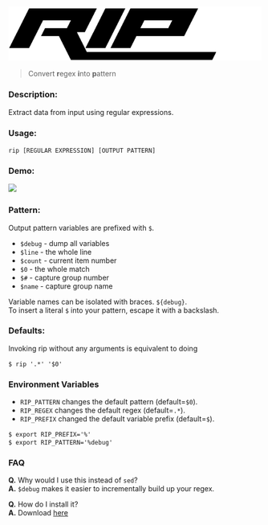 ![](rip.png)

> Convert **r**egex **i**nto **p**attern

### Description:

Extract data from input using regular expressions.

### Usage:
```
rip [REGULAR EXPRESSION] [OUTPUT PATTERN]
```

### Demo:

![](http://i.imgur.com/1mpK75L.gif)

### Pattern:

Output pattern variables are prefixed with `$`.

* `$debug` - dump all variables
* `$line` - the whole line
* `$count` - current item number
* `$0` - the whole match
* `$#` - capture group number
* `$name` - capture group name

Variable names can be isolated with braces. `${debug}`.  
To insert a literal `$` into your pattern, escape it with a backslash.

### Defaults:

Invoking rip without any arguments is equivalent to doing

```
$ rip '.*' '$0'
```

### Environment Variables

* `RIP_PATTERN` changes the default pattern (default=`$0`).
* `RIP_REGEX` changes the default regex (default=`.*`).
* `RIP_PREFIX` changed the default variable prefix (default=`$`).

```
$ export RIP_PREFIX='%'
$ export RIP_PATTERN='%debug'
```

### FAQ

**Q.** Why would I use this instead of `sed`?  
**A.** `$debug` makes it easier to incrementally build up your regex.

**Q.** How do I install it?  
**A.** Download [here](https://github.com/icholy/rip/releases)
